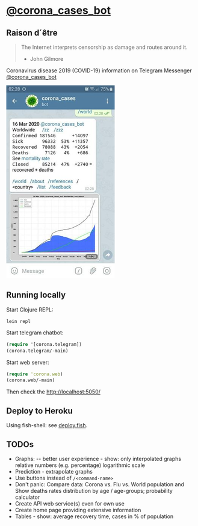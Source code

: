 # [@corona_cases_bot](https://t.me/corona_cases_bot)

## Raison d´être
> The Internet interprets censorship as damage and routes around it.
> - John Gilmore

Coronavirus disease 2019 (COVID-19) information on Telegram Messenger
[@corona_cases_bot](https://t.me/corona_cases_bot)

![Screenshot](/resources/pics/screenshot_40-percents.jpg)

## Running locally
Start Clojure REPL:
```fish
lein repl
```
Start telegram chatbot:
```clojure
(require '[corona.telegram])
(corona.telegram/-main)
```
Start web server:
```clojure
(require 'corona.web)
(corona.web/-main)
```
Then check the [http://localhost:5050/](http://localhost:5050/)

## Deploy to Heroku
Using fish-shell: see [deploy.fish](./deploy.fish).

## TODOs
- Graphs:
  -- better user experience - show:
     only interpolated graphs
     relative numbers (e.g. percentage)
     logarithmic scale
- Prediction - extrapolate graphs
- Use buttons instead of `/<command-name>`
- Don't panic: Compare data: Corona vs. Flu vs. World population and Show deaths
  rates distribution by age / age-groups; probability calculator
- Create API web service(s) even for own use
- Create home page providing extensive information
- Tables - show: average recovery time, cases in % of population

